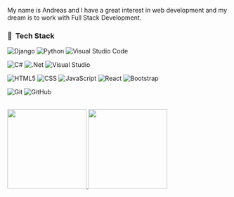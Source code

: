 My name is Andreas and I have a great interest in web development and my dream is to work with Full Stack Development.

<h3>🔧 &nbsp;Tech Stack</h3>
  

  ![Django](https://img.shields.io/badge/django-%23092E20.svg?style=for-the-badge&logo=django&logoColor=white)
  ![Python](https://img.shields.io/badge/python-3670A0?style=for-the-badge&logo=python&logoColor=ffdd54)
  ![Visual Studio Code](https://img.shields.io/badge/-Visual%20Studio%20Code-333333?style=flat&logo=visual-studio-code&logoColor=007ACC)
  
  ![C#](https://img.shields.io/badge/c%23-%23239120.svg?style=for-the-badge&logo=c-sharp&logoColor=white)
  ![.Net](https://img.shields.io/badge/.NET-5C2D91?style=for-the-badge&logo=.net&logoColor=white)
  ![Visual Studio](https://img.shields.io/badge/Visual%20Studio-5C2D91.svg?style=for-the-badge&logo=visual-studio&logoColor=white)


  ![HTML5](https://img.shields.io/badge/-HTML5-333333?style=flat&logo=HTML5)
  ![CSS](https://img.shields.io/badge/-CSS-333333?style=flat&logo=CSS3&logoColor=1572B6)
  ![JavaScript](https://img.shields.io/badge/-JavaScript-333333?style=flat&logo=javascript)
  ![React](https://img.shields.io/badge/-React-333333?style=flat&logo=react)
  ![Bootstrap](https://img.shields.io/badge/-Bootstrap-333333?style=flat&logo=bootstrap&logoColor=563D7C)


  ![Git](https://img.shields.io/badge/-Git-333333?style=flat&logo=git)
  ![GitHub](https://img.shields.io/badge/-GitHub-333333?style=flat&logo=github)




<br/>


<a href="https://github.com/andols-dev">
  <img height="180em" src="https://github-readme-stats.vercel.app/api?username=andols-dev&theme=buefy&show_icons=true" />
  <img height="180em" src="https://github-readme-stats.vercel.app/api/top-langs/?username=andols-dev&theme=buefy&layout=compact" />
</a>
